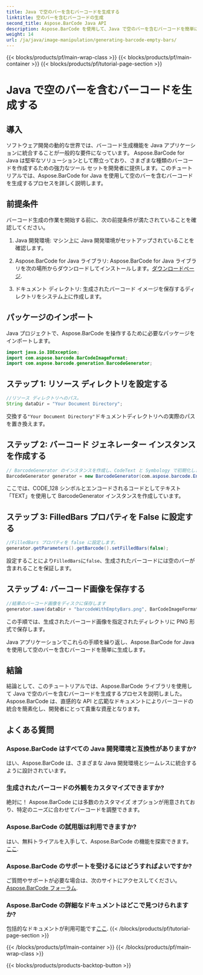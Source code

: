 ```yaml
---
title: Java で空のバーを含むバーコードを生成する
linktitle: 空のバーを含むバーコードの生成
second_title: Aspose.BarCode Java API
description: Aspose.BarCode を使用して、Java で空のバーを含むバーコードを簡単に生成します。外観をカスタマイズし、シームレスに統合します。今すぐチュートリアルを見てみましょう!
weight: 14
url: /ja/java/image-manipulation/generating-barcode-empty-bars/
---
```


{{< blocks/products/pf/main-wrap-class >}}
{{< blocks/products/pf/main-container >}}
{{< blocks/products/pf/tutorial-page-section >}}

# Java で空のバーを含むバーコードを生成する


## 導入

ソフトウェア開発の動的な世界では、バーコード生成機能を Java アプリケーションに統合することが一般的な要件になっています。 Aspose.BarCode for Java は堅牢なソリューションとして際立っており、さまざまな種類のバーコードを作成するための強力なツール セットを開発者に提供します。このチュートリアルでは、Aspose.BarCode for Java を使用して空のバーを含むバーコードを生成するプロセスを詳しく説明します。

## 前提条件

バーコード生成の作業を開始する前に、次の前提条件が満たされていることを確認してください。

1. Java 開発環境: マシン上に Java 開発環境がセットアップされていることを確認します。

2.  Aspose.BarCode for Java ライブラリ: Aspose.BarCode for Java ライブラリを次の場所からダウンロードしてインストールします。[ダウンロードページ](https://releases.aspose.com/barcode/java/).

3. ドキュメント ディレクトリ: 生成されたバーコード イメージを保存するディレクトリをシステム上に作成します。

## パッケージのインポート

Java プロジェクトで、Aspose.BarCode を操作するために必要なパッケージをインポートします。

```java
import java.io.IOException;
import com.aspose.barcode.BarCodeImageFormat;
import com.aspose.barcode.generation.BarcodeGenerator;
```

## ステップ 1: リソース ディレクトリを設定する

```java
//リソース ディレクトリへのパス。
String dataDir = "Your Document Directory";
```

交換する`"Your Document Directory"`ドキュメントディレクトリへの実際のパスを置き換えます。

## ステップ 2: バーコード ジェネレーター インスタンスを作成する

```java
// BarcodeGenerator のインスタンスを作成し、CodeText と Symbology で初期化します。
BarcodeGenerator generator = new BarcodeGenerator(com.aspose.barcode.EncodeTypes.CODE_128, "TEXT");
```

ここでは、CODE_128 シンボルとエンコードされるコードとしてテキスト「TEXT」を使用して BarcodeGenerator インスタンスを作成しています。

## ステップ 3: FilledBars プロパティを False に設定する

```java
//FilledBars プロパティを false に設定します。
generator.getParameters().getBarcode().setFilledBars(false);
```

設定することにより`FilledBars`に`false`、生成されたバーコードには空のバーが含まれることを保証します。

## ステップ 4: バーコード画像を保存する

```java
//結果のバーコード画像をディスクに保存します
generator.save(dataDir + "barcodeWithEmptyBars.png", BarCodeImageFormat.PNG);
```

この手順では、生成されたバーコード画像を指定されたディレクトリに PNG 形式で保存します。

Java アプリケーションでこれらの手順を繰り返し、Aspose.BarCode for Java を使用して空のバーを含むバーコードを簡単に生成します。

## 結論

結論として、このチュートリアルでは、Aspose.BarCode ライブラリを使用して Java で空のバーを含むバーコードを生成するプロセスを説明しました。 Aspose.BarCode は、直感的な API と広範なドキュメントによりバーコードの統合を簡素化し、開発者にとって貴重な資産となります。

## よくある質問

### Aspose.BarCode はすべての Java 開発環境と互換性がありますか?
はい、Aspose.BarCode は、さまざまな Java 開発環境とシームレスに統合するように設計されています。

### 生成されたバーコードの外観をカスタマイズできますか?
絶対に！ Aspose.BarCode には多数のカスタマイズ オプションが用意されており、特定のニーズに合わせてバーコードを調整できます。

### Aspose.BarCode の試用版は利用できますか?
はい、無料トライアルを入手して、Aspose.BarCode の機能を探索できます。[ここ](https://releases.aspose.com/).

### Aspose.BarCode のサポートを受けるにはどうすればよいですか?
ご質問やサポートが必要な場合は、次のサイトにアクセスしてください。[Aspose.BarCode フォーラム](https://forum.aspose.com/c/barcode/13).

### Aspose.BarCode の詳細なドキュメントはどこで見つけられますか?
包括的なドキュメントが利用可能です[ここ](https://reference.aspose.com/barcode/java/).
{{< /blocks/products/pf/tutorial-page-section >}}

{{< /blocks/products/pf/main-container >}}
{{< /blocks/products/pf/main-wrap-class >}}

{{< blocks/products/products-backtop-button >}}
